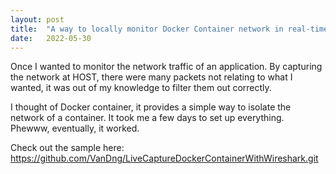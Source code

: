 ```yaml
---
layout:	post
title:	"A way to locally monitor Docker Container network in real-time with Wireshark"
date:	2022-05-30
---
```


  Once I wanted to monitor the network traffic of an application. By capturing the network at HOST, there were many packets not relating to what I wanted, it was out of my knowledge to filter them out correctly.

I thought of Docker container, it provides a simple way to isolate the network of a container. It took me a few days to set up everything. Phewww, eventually, it worked.

Check out the sample here:  
<https://github.com/VanDng/LiveCaptureDockerContainerWithWireshark.git>

  